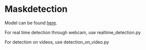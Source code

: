 # Maskdetection

Model can be found [here](https://drive.google.com/drive/folders/1ghxuefWdunHj9l3xJE6NiHR01ZUyTVk5?usp=sharing).

For real time detection through webcam, use realtime_detection.py

For detection on videos, use detection_on_video.py

